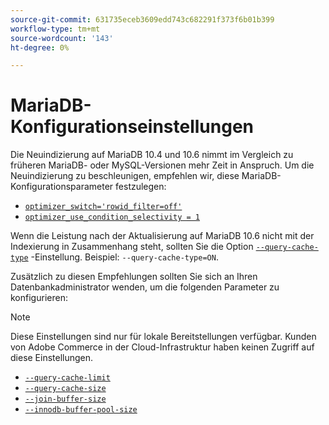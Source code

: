 ```yaml
---
source-git-commit: 631735eceb3609edd743c682291f373f6b01b399
workflow-type: tm+mt
source-wordcount: '143'
ht-degree: 0%

---
```

# MariaDB-Konfigurationseinstellungen

Die Neuindizierung auf MariaDB 10.4 und 10.6 nimmt im Vergleich zu früheren MariaDB- oder MySQL-Versionen mehr Zeit in Anspruch. Um die Neuindizierung zu beschleunigen, empfehlen wir, diese MariaDB-Konfigurationsparameter festzulegen:

* [`optimizer_switch='rowid_filter=off'`](https://mariadb.com/kb/en/optimizer-switch/)
* [`optimizer_use_condition_selectivity = 1`](https://mariadb.com/products/skysql/docs/reference/es/system-variables/optimizer_use_condition_selectivity/)

Wenn die Leistung nach der Aktualisierung auf MariaDB 10.6 nicht mit der Indexierung in Zusammenhang steht, sollten Sie die Option [`--query-cache-type`](https://mariadb.com/kb/en/server-system-variables/#query_cache_type) -Einstellung. Beispiel: `--query-cache-type=ON`.

Zusätzlich zu diesen Empfehlungen sollten Sie sich an Ihren Datenbankadministrator wenden, um die folgenden Parameter zu konfigurieren:

>[!NOTE]
>
>Diese Einstellungen sind nur für lokale Bereitstellungen verfügbar. Kunden von Adobe Commerce in der Cloud-Infrastruktur haben keinen Zugriff auf diese Einstellungen.

* [`--query-cache-limit`](https://mariadb.com/kb/en/server-system-variables/#query_cache_limit)
* [`--query-cache-size`](https://mariadb.com/kb/en/server-system-variables/#query_cache_size)
* [`--join-buffer-size`](https://mariadb.com/kb/en/server-system-variables/#join_buffer_size)
* [`--innodb-buffer-pool-size`](https://mariadb.com/kb/en/innodb-buffer-pool/#innodb_buffer_pool_size)
